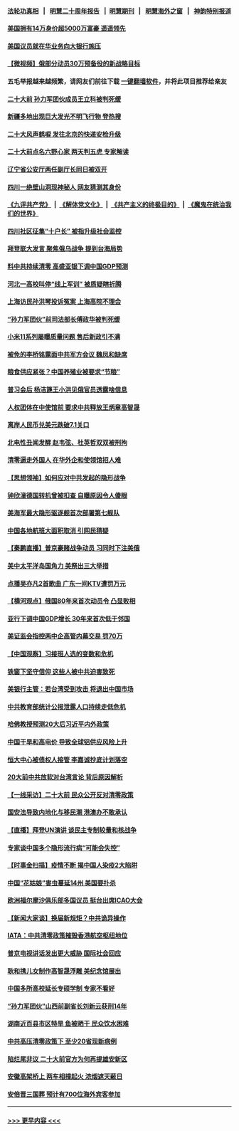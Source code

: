 #### [法轮功真相](https://github.com/gfw-breaker/truth/blob/master/README.md?t=0) &nbsp;&nbsp;|&nbsp;&nbsp; [明慧二十周年报告](https://github.com/gfw-breaker/mh-reports/blob/master/README.md?t=0) &nbsp;&nbsp;|&nbsp;&nbsp;[明慧期刊](https://github.com/gfw-breaker/mh-qikan) &nbsp;&nbsp;|&nbsp;&nbsp; [明慧海外之窗](https://github.com/gfw-breaker/mh-news/blob/master/README.md?t=0) &nbsp;&nbsp;|&nbsp;&nbsp; [神韵特别报道](https://github.com/gfw-breaker/mh-news/blob/master/shenyun.md?t=0)
#### [美国拥有14万身价超5000万富豪 遥遥领先](../pages/nsc413/n13830515.md?t=09230001) 
#### [美国议员就在华业务向大银行施压](../pages/nsc413/n13830452.md?t=09230001) 
#### [【微视频】俄部分动员30万预备役的新战略目标](../pages/nsc413/n13830550.md?t=09230001) 
#### 五毛举报越来越频繁，请网友们前往下载 [一键翻墙软件](https://github.com/gfw-breaker/ssr-accounts)，并将此项目推荐给亲友
#### [二十大前 孙力军团伙成员王立科被判死缓](../pages/nsc413/n13830369.md?t=09230001) 
#### [新疆多地出现巨大发光不明飞行物 登热搜](../pages/nsc413/n13830445.md?t=09230001) 
#### [二十大风声鹤唳 发往北京的快递安检升级](../pages/nsc413/n13830358.md?t=09230001) 
#### [二十大前点名六野心家 两天判五虎 专家解读](../pages/nsc413/n13830330.md?t=09230001) 
#### [辽宁省公安厅两任副厅长同日被双开](../pages/nsc413/n13830356.md?t=09230001) 
#### [四川一绝壁山洞现神秘人 网友猜测其身份](../pages/nsc413/n13830357.md?t=09230001) 
#### [《九评共产党》](https://github.com/begood0513/9ping.md/blob/master/README.md) &nbsp;|&nbsp; [《解体党文化》](../../../../jtdwh.md/blob/master/README.md)  &nbsp;|&nbsp; [《共产主义的终极目的》](../../../../gczydzjmd.md/blob/master/README.md) &nbsp;|&nbsp; [《魔鬼在统治我们的世界》](../../../../mgztzwmdsj.md/blob/master/README.md) 
#### [四川社区征集“十户长” 被指升级社会监控](../pages/nsc413/n13829796.md?t=09230001) 
#### [拜登联大发言 聚焦俄乌战争 提到台海局势](../pages/nsc413/n13830351.md?t=09230001) 
#### [料中共持续清零 高盛亚银下调中国GDP预测](../pages/nsc413/n13830304.md?t=09230001) 
#### [河北一高校叫停“线上军训” 被质疑瞎折腾](../pages/nsc413/n13830268.md?t=09230001) 
#### [上海访民孙洪琴投诉冤案 上海高院不理会](../pages/nsc413/n13830181.md?t=09230001) 
#### [“孙力军团伙”前司法部长傅政华被判死缓](../pages/nsc413/n13830058.md?t=09230001) 
#### [小米11系列屡曝质量问题 售后新政引不满](../pages/nsc413/n13830172.md?t=09230001) 
#### [被免的李桥铭露面中共军方会议 魏凤和缺席](../pages/nsc413/n13830059.md?t=09230001) 
#### [粮食供应紧张？中国养殖业被要求“节粮”](../pages/nsc413/n13830088.md?t=09230001) 
#### [普习会后 杨洁篪王小洪见俄官员透露啥信息](../pages/nsc413/n13829972.md?t=09230001) 
#### [人权团体在中使馆前 要求中共释放王炳章高智晟](../pages/nsc413/n13830116.md?t=09230001) 
#### [离岸人民币兑美元跌破7.1关口](../pages/nsc413/n13830040.md?t=09230001) 
#### [北电性丑闻发酵 赵韦弦、杜英哲双双被刑拘](../pages/nsc413/n13829967.md?t=09230001) 
#### [清零逼走外国人 在华外企和使领馆招人难](../pages/nsc413/n13829979.md?t=09230001) 
#### [【思想领袖】如何应对中共发起的隐形战争](../pages/nsc413/n13810274.md?t=09230001) 
#### [钟欣潼德国转机曾被扣查 自曝原因令人傻眼](../pages/nsc413/n13829904.md?t=09230001) 
#### [美海军最大隐形驱逐舰首次部署第七舰队](../pages/nsc413/n13829845.md?t=09230001) 
#### [中国各地航班大面积取消 引网民猜疑](../pages/nsc413/n13829873.md?t=09230001) 
#### [【秦鹏直播】普京豪赌战争动员 习同时下注美俄](../pages/nsc413/n13829889.md?t=09230001) 
#### [美中太平洋岛国角力 美祭出三大举措](../pages/nsc413/n13829861.md?t=09230001) 
#### [点播吴亦凡2首歌曲 广东一间KTV遭罚万元](../pages/nsc413/n13829878.md?t=09230001) 
#### [【横河观点】俄国80年来首次动员令 凸显败相](../pages/nsc413/n13829734.md?t=09230001) 
#### [亚行下调中国GDP增长 30年来首次低于邻国](../pages/nsc413/n13825101.md?t=09230001) 
#### [美证监会指控两中企高管内幕交易 罚70万](../pages/nsc413/n13829866.md?t=09230001) 
#### [【中国观察】习接班人选的变数和危机](../pages/nsc413/n13829685.md?t=09230001) 
#### [铁窗下坚守信仰 这些人被中共迫害致死](../pages/nsc413/n13828898.md?t=09230001) 
#### [美银行主管：若台湾受到攻击 将退出中国市场](../pages/nsc413/n13829852.md?t=09230001) 
#### [中共教育部统计公报泄露人口持续走低危机](../pages/nsc413/n13829463.md?t=09230001) 
#### [哈佛教授预测20大后习近平内外政策](../pages/nsc413/n13829176.md?t=09230001) 
#### [中国干旱和高电价 导致全球铝供应风险上升](../pages/nsc413/n13829477.md?t=09230001) 
#### [恒大中心被债权人接管 李嘉诚抄底计划落空](../pages/nsc413/n13829503.md?t=09230001) 
#### [20大前中共放软对台湾言论 背后原因解析](../pages/nsc413/n13829842.md?t=09230001) 
#### [【一线采访】二十大前 民众公开反对清零政策](../pages/nsc413/n13829612.md?t=09230001) 
#### [国安法导致内地化与移民潮 港澳办不敢承认](../pages/nsc413/n13829806.md?t=09230001) 
#### [【直播】拜登UN演讲 谈民主专制较量和核战争](../pages/nsc413/n13829827.md?t=09230001) 
#### [专家谈中国多个隐形流行病“可能会失控”](../pages/nsc413/n13829808.md?t=09230001) 
#### [【时事金扫描】疫情不断 揭中国人染疫2大陷阱](../pages/nsc413/n13829333.md?t=09230001) 
#### [中国“花姑娘”害虫蔓延14州 美国要扑杀](../pages/nsc413/n13829751.md?t=09230001) 
#### [欧洲福尔摩沙俱乐部多国议员 挺台出席ICAO大会](../pages/nsc413/n13829791.md?t=09230001) 
#### [【新闻大家谈】换届新规矩？中共诡异操作](../pages/nsc413/n13829747.md?t=09230001) 
#### [IATA：中共清零政策摧毁香港航空枢纽地位](../pages/nsc413/n13829669.md?t=09230001) 
#### [普京电视讲话发出更大威胁 国际社会回应](../pages/nsc413/n13829615.md?t=09230001) 
#### [耿和携儿女制作高智晟浮雕 美纪念馆展出](../pages/nsc413/n13829624.md?t=09230001) 
#### [中国多所高校延长专硕学制 专家不看好](../pages/nsc413/n13829661.md?t=09230001) 
#### [“孙力军团伙”山西前副省长刘新云获刑14年](../pages/nsc413/n13829619.md?t=09230001) 
#### [湖南近百县市区特旱 鱼被晒干 民众饮水困难](../pages/nsc413/n13829599.md?t=09230001) 
#### [中共高压清零政策下 至少20省现新病例](../pages/nsc413/n13829611.md?t=09230001) 
#### [陷烂尾非议 二十大前官方为何再提雄安新区](../pages/nsc413/n13829586.md?t=09230001) 
#### [安徽高架桥上 两车相撞起火 浓烟遮天蔽日](../pages/nsc413/n13829523.md?t=09230001) 
#### [安倍晋三国葬 预计有700位海外宾客参加](../pages/nsc413/n13829502.md?t=09230001) 

----
#### [ >>> 更早内容 <<< ](../indexes/nsc413-earlier.md)
